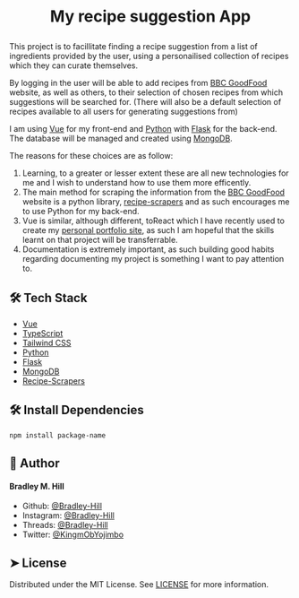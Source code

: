 
# <p align="center">My recipe suggestion App</p>
  
This project is to facillitate finding a recipe suggestion from a list of ingredients provided by the user, using a personailised collection of recipes which they can curate themselves.

By logging in the user will be able to add recipes from [BBC GoodFood](https://www.bbcgoodfood.com/) website, as well as others, to their selection of chosen recipes from which suggestions will be searched for. (There will also be a default selection of recipes available to all users for generating suggestions from)

I am using [Vue](https://vuejs.org/) for my front-end and [Python](https://www.python.org/) with [Flask](https://flask.palletsprojects.com/en/3.0.x/) for the back-end. The database will be managed and created using [MongoDB](https://www.mongodb.com/).

The reasons for these choices are as follow:

1. Learning, to a greater or lesser extent these are all new technologies for me and I wish to understand how to use them more efficently.
2. The main method for scraping the information from the [BBC GoodFood](https://www.bbcgoodfood.com/) website is a python library, [recipe-scrapers](https://github.com/hhursev/recipe-scrapers) and as such encourages me to use Python for my back-end.
3. Vue is similar, although different, toReact which I have recently used to create my [personal portfolio site](http://www.bradley-hill.me), as such I am hopeful that the skills learnt on that project will be transferrable.
4. Documentation is extremely important, as such building good habits regarding documenting my project is something I want to pay attention to.


## 🛠️ Tech Stack
- [Vue](https://vuejs.org/)
- [TypeScript](https://www.typescriptlang.org/)
- [Tailwind CSS](https://tailwindcss.com/)
- [Python](https://www.python.org/)
- [Flask](https://flask.palletsprojects.com/en/3.0.x/)
- [MongoDB](https://www.mongodb.com/)
- [Recipe-Scrapers](https://github.com/hhursev/recipe-scrapers)


## 🛠️ Install Dependencies    
```bash
npm install package-name
```


## 🙇 Author
#### Bradley M. Hill

- Github: [@Bradley-Hill](https://github.com/Bradley-Hill)
- Instagram: [@Bradley-Hill](https://www.instagram.com/hill.bradley/)
- Threads: [@Bradley-Hill](https://www.threads.net/@hill.bradley)
- Twitter: [@KingmObYojimbo](https://twitter.com/KingmObYojimbo)


## ➤ License
Distributed under the MIT License. See [LICENSE](LICENSE) for more information.
        
        
        
    
    
